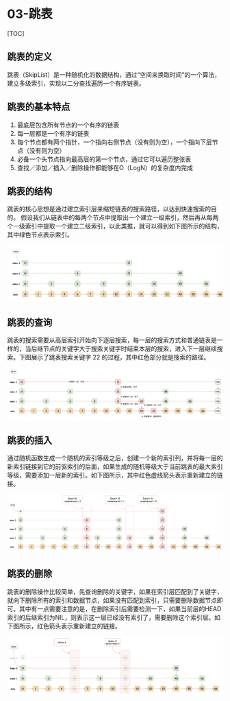 # 03-跳表

\[TOC\]

## 跳表的定义

跳表（SkipList）是一种随机化的数据结构，通过“空间来换取时间”的一个算法，建立多级索引，实现以二分查找遍历一个有序链表。

## 跳表的基本特点

1. 最底层包含所有节点的一个有序的链表
2. 每一层都是一个有序的链表
3. 每个节点都有两个指针，一个指向右侧节点（没有则为空），一个指向下层节点（没有则为空）
4. 必备一个头节点指向最高层的第一个节点，通过它可以遍历整张表
5. 查找／添加／插入／删除操作都能够在O（LogN）的复杂度内完成

## 跳表的结构

跳表的核心思想是通过建立索引层来缩短链表的搜索路径，以达到快速搜索的目的。 假设我们从链表中的每两个节点中提取出一个建立一级索引，然后再从每两个一级索引中提取一个建立二级索引，以此类推，就可以得到如下图所示的结构，其中绿色节点表示索引。

![&#x8DF3;&#x8868;&#x7684;&#x7ED3;&#x6784;](../../.gitbook/assets/跳表的结构.png)

## 跳表的查询

跳表的搜索需要从高层索引开始向下逐层搜索，每一层的搜索方式和普通链表是一样的，当后继节点的关键字大于搜索关键字时结束本层的搜索，进入下一层继续搜索。下图展示了跳表搜索关键字 22 的过程，其中红色部分就是搜索的路径。

![&#x8DF3;&#x8868;&#x7684;&#x67E5;&#x8BE2;](../../.gitbook/assets/跳表的查询.png)

## 跳表的插入

通过随机函数生成一个随机的索引等级之后，创建一个新的索引列，并将每一层的新索引链接到它的前驱索引的后面，如果生成的随机等级大于当前跳表的最大索引等级，需要添加一层新的索引。如下图所示，其中红色虚线箭头表示重新建立的链接。

![&#x8DF3;&#x8868;&#x7684;&#x63D2;&#x5165;](../../.gitbook/assets/跳表的插入.png)

## 跳表的删除

跳表的删除操作比较简单，先查询删除的关键字，如果在索引层匹配到了关键字，就向下删除所有的索引和数据节点，如果没有匹配到索引，只需要删除数据节点即可。其中有一点需要注意的是，在删除索引后需要检测一下，如果当前层的HEAD索引的后继索引为NIL，则表示这一层已经没有索引了，需要删除这个索引层。如下图所示，红色箭头表示重新建立的链接。

![&#x8DF3;&#x8868;&#x7684;&#x5220;&#x9664;](../../.gitbook/assets/跳表的删除.png)

